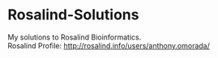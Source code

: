 # Rosalind-Solutions
My solutions to Rosalind Bioinformatics.<br />
Rosalind Profile: http://rosalind.info/users/anthony.omorada/
